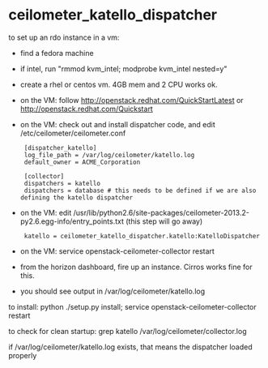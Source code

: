 ceilometer_katello_dispatcher
=============================

to set up an rdo instance in a vm:

 * find a fedora machine
 * if intel, run "rmmod kvm_intel; modprobe kvm_intel nested=y"
 * create a rhel or centos vm. 4GB mem and 2 CPU works ok.
 * on the VM: follow http://openstack.redhat.com/QuickStartLatest or http://openstack.redhat.com/Quickstart
 * on the VM: check out and install dispatcher code, and edit /etc/ceilometer/ceilometer.conf

        [dispatcher_katello]
        log_file_path = /var/log/ceilometer/katello.log
        default_owner = ACME_Corporation

        [collector]
        dispatchers = katello 
        dispatchers = database # this needs to be defined if we are also defining the katello dispatcher

 * on the VM: edit /usr/lib/python2.6/site-packages/ceilometer-2013.2-py2.6.egg-info/entry_points.txt (this step will go away)

        katello = ceilometer_katello_dispatcher.katello:KatelloDispatcher

 * on the VM: service openstack-ceilometer-collector restart
 * from the horizon dashboard, fire up an instance. Cirros works fine for this.
 * you should see output in /var/log/ceilometer/katello.log
 

to install: python ./setup.py install; service openstack-ceilometer-collector restart

to check for clean startup: grep katello /var/log/ceilometer/collector.log

if /var/log/ceilometer/katello.log exists, that means the dispatcher loaded properly

